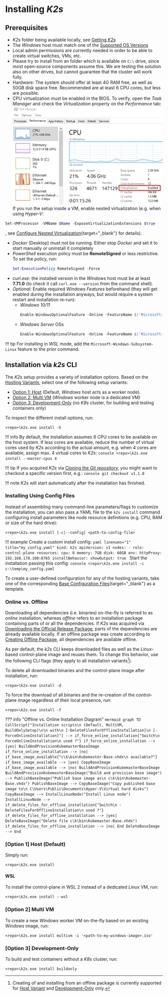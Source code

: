 <!--
SPDX-FileCopyrightText: © 2024 Siemens Healthineers AG
SPDX-License-Identifier: MIT
-->

# Installing *K2s*
## Prerequisites
- *K2s* folder being available locally, see [Getting *K2s*](getting-k2s.md)
- The *Windows* host must match one of the [Supported OS Versions](os-support.md)
- Local admin permissions are currently needed in order to be able to create virtual switches, VMs, etc.
- Please try to install from an folder which is available on `C:\` drive, since most open-source components assume this. We are testing the solution also on other drives, but cannot guarantee that the cluster will work fully.
- Hardware: The system should offer at least 4G RAM free, as well as 50GB disk space free. Recommended are at least 6 CPU cores, but less are possible.
- CPU virtualization must be enabled in the BIOS. To verify, open the *Task Manager* and check the *Virtualization* property on the *Performance* tab:<br/>
 ![Check Virtualization](assets/check_virtualization.png)
 <br/>If you run the setup inside a VM, enable nested virtualization (e.g. when using *Hyper-V*:<br/>
 ```powershell
 Set-VMProcessor -VMName $Name -ExposeVirtualizationExtensions $true
 ```
 , see [Configure Nested Virtualization](https://learn.microsoft.com/en-us/virtualization/hyper-v-on-windows/user-guide/enable-nested-virtualization#configure-nested-virtualization){target="_blank"} for details).
- *Docker* (Desktop) must not be running. Either stop *Docker* and set it to start manually or uninstall it completely
- *PowerShell* execution policy must be **RemoteSigned** or less restrictive. To set the policy, run:
  ```powershell 
  Set-ExecutionPolicy RemoteSigned -Force
  ```
- *curl.exe*: the installed version in the *Windows* host must be at least **7.71.0** (to check it call `curl.exe --version` from the command shell).
- *Optional:* Enable required *Windows Features* beforehand (they will get enabled during the installation anyways, but would require a system restart and installation re-run):
  - *Windows 10/11*
    ```powershell
    Enable-WindowsOptionalFeature -Online -FeatureName $('Microsoft-Hyper-V-All', 'Microsoft-Hyper-V', 'Microsoft-Hyper-V-Tools-All', 'Microsoft-Hyper-V-Management-PowerShell', 'Microsoft-Hyper-V-Hypervisor', 'Microsoft-Hyper-V-Services', 'Microsoft-Hyper-V-Management-Clients', 'Containers', 'VirtualMachinePlatform') -All -NoRestart
    ``` 
  - *Windows Server* OSs
    ```powershell 
    Enable-WindowsOptionalFeature -Online -FeatureName $('Microsoft-Hyper-V', 'Microsoft-Hyper-V-Management-PowerShell', 'Containers', 'VirtualMachinePlatform') -All -NoRestart
    ``` 

!!! tip
    For installing in *WSL* mode, add the `Microsoft-Windows-Subsystem-Linux` feature to the prior command.

## Installation via *k2s* CLI
The *K2s* setup provides a variety of installation options. Based on the [Hosting Variants](../user-guide/hosting-variants.md), select one of the following setup variants:

 - [Option 1: Host](#option-1-host-default) (Default, *Windows* host acts as a worker node).
 - [Option 2: Multi VM](#option-2-multi-vm) (*Windows* worker node is a dedicated VM)
 - [Option 3: Development-Only](#option-3-development-only) (no *K8s* cluster, for building and testing containers only)

To inspect the different install options, run:
```console
<repo>\k2s.exe install -h
```

!!! info
    By default, the installation assumes 6 CPU cores to be available on the host system. If less cores are available, reduce the number of virtual cores used by *K2s* according to the actual amount, e.g. when 4 cores are available, assign max. 4 virtual cores to *K2s*:
    ```console
    <repo>\k2s.exe install --master-cpus 4
    ```

!!! tip
    If you acquired *K2s* via [Cloning the *Git* repository](getting-k2s.md#option-2-cloning-git-repository), you might want to checkout a specific version first, e.g.:
    ```console
    git checkout v1.1.0
    ```

!!! note
    *K2s* will start automatically after the installation has finished.

### Installing Using Config Files
Instead of assembling many command-line parameters/flags to customize the installation, you can also pass a YAML file to the `k2s install` command configuring install parameters like node resource definitions (e.g. CPU, RAM or size of the hard drive):
```console
<repo>\k2s.exe install [-c|--config] <path-to-config-file>
```

!!! example
    Create a custom install config:
    ```yaml linenums="1" title="my_config.yaml"
    kind: k2s
    apiVersion: v1
    nodes:
      - role: control-plane
        resources:
          cpu: 8
          memory: 7GB
          disk: 60GB
    env:
      httpProxy: 192.168.178.100:8765
    installBehavior:
      showOutput: true
    ```
    Start the installation passing this config:
    ```console
    <repo>\k2s.exe install -c c:\temp\my_config.yaml
    ```

To create a user-defined configuration for any of the hosting variants, take one of the corresponding [Base Configuration Files](https://github.com/Siemens-Healthineers/K2s/tree/main/k2s/cmd/k2s/cmd/install/config/embed){target="_blank"} as a template.

### Online vs. Offline
Downloading all dependencies (i.e. binaries) on-the-fly is referred to as *online* installation, whereas *offline* refers to an installation package containing parts of or all the dependencies. If *K2s* was acquired via [Downloading the Official Release Package](getting-k2s.md#option-1-downloading-official-release-package), parts of the dependencies are already available locally. If an offline package was create according to [Creating Offline Package](creating-offline-package.md), all dependencies are available offline.

As per default, the *k2s* CLI keeps downloaded files as well as the *Linux*-based control-plane image and reuses them. To change this behavior, use the following CLI flags (they apply to all installation variants[^1]).

To delete all downloaded binaries and the control-plane image after installation, run:
```console
<repo>\k2s.exe install -d
```

To force the download of all binaries and the re-creation of the control-plane image regardless of their local presence, run:
```console
<repo>\k2s.exe install -f
```

??? info "Offline vs. Online Installation Diagram"
    ```mermaid
    graph TD
        CallScript["Installation scripts\n (Default, MultiVM, BuildOnlySetup)\n\n with\n [-DeleteFilesForOfflineInstallation]\n [-ForceOnlineInstallation]"] --> if_force_online_installation{"Switch\n ForceOnlineInstallation\n used ?"}
        if_force_online_installation --> |yes| BuildAndProvisionKubemasterBaseImage
        if_force_online_installation --> |no| if_base_image_available{"c\k\bin\Kubemaster-Base.vhdx\n available?"}
        if_base_image_available --> |yes| CopyBaseImage
        if_base_image_available --> |no| BuildAndProvisionKubemasterBaseImage
        BuildAndProvisionKubemasterBaseImage("Build and provision base image") --> PublishBaseImage("Publish base image as\n c\k\bin\Kubemaster-Base.vhdx")
        PublishBaseImage --> CopyBaseImage("Copy published base image to\n C\Users\Public\Documents\Hyper-V\Virtual hard disks")
        CopyBaseImage --> InstallLinuxNode("Install Linux node")
        InstallLinuxNode --> if_delete_files_for_offline_installation{"Switch\n -DeleteFilesForOfflineInstallation\n used ?"}
        if_delete_files_for_offline_installation --> |yes| DeleteBaseImage("Delete file c\k\bin\Kubemaster-Base.vhdx")
        if_delete_files_for_offline_installation --> |no| End
        DeleteBaseImage --> End
    ```

[^1]: Creating of and installing from an offline package is currently supported for [Host Variant](../user-guide/hosting-variants.md#host-default) and [Development-Only](../user-guide/hosting-variants.md#development-only) only. 

### \[Option 1\] Host (Default)
Simply run:
```console
<repo>\k2s.exe install
```

#### WSL
To install the control-plane in WSL 2 instead of a dedicated *Linux* VM, run:
```console
<repo>\k2s.exe install --wsl
```

### \[Option 2\] Multi VM
To create a new *Windows* worker VM on-the-fly based on an existing *Windows* image, run:
```console
<repo>\k2s.exe install multivm -i '<path-to-my-windows-image>.iso'
```

### \[Option 3\] Development-Only
To build and test containers without a *K8s* cluster, run:
```console
<repo>\k2s.exe install buildonly
```